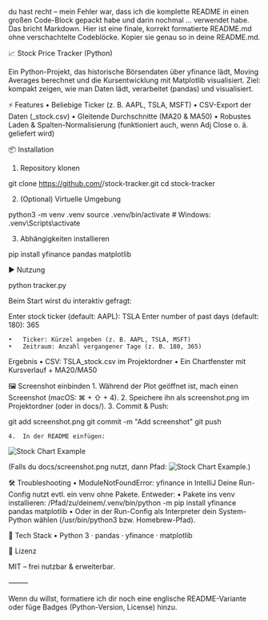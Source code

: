 du hast recht – mein Fehler war, dass ich die komplette README in einen großen Code-Block gepackt habe und darin nochmal … verwendet habe. Das bricht Markdown.
Hier ist eine finale, korrekt formatierte README.md ohne verschachtelte Codeblöcke. Kopier sie genau so in deine README.md.

📈 Stock Price Tracker (Python)

Ein Python-Projekt, das historische Börsendaten über yfinance lädt, Moving Averages berechnet und die Kursentwicklung mit Matplotlib visualisiert.
Ziel: kompakt zeigen, wie man Daten lädt, verarbeitet (pandas) und visualisiert.

⚡ Features
	•	Beliebige Ticker (z. B. AAPL, TSLA, MSFT)
	•	CSV-Export der Daten (<TICKER>_stock.csv)
	•	Gleitende Durchschnitte (MA20 & MA50)
	•	Robustes Laden & Spalten-Normalisierung (funktioniert auch, wenn Adj Close o. ä. geliefert wird)

📦 Installation

1) Repository klonen

git clone https://github.com/<dein-username>/stock-tracker.git
cd stock-tracker

2) (Optional) Virtuelle Umgebung

python3 -m venv .venv
source .venv/bin/activate   # Windows: .venv\Scripts\activate

3) Abhängigkeiten installieren

pip install yfinance pandas matplotlib

▶️ Nutzung

python tracker.py

Beim Start wirst du interaktiv gefragt:

Enter stock ticker (default: AAPL): TSLA
Enter number of past days (default: 180): 365

	•	Ticker: Kürzel angeben (z. B. AAPL, TSLA, MSFT)
	•	Zeitraum: Anzahl vergangener Tage (z. B. 180, 365)

Ergebnis
	•	CSV: TSLA_stock.csv im Projektordner
	•	Ein Chartfenster mit Kursverlauf + MA20/MA50

🖼️ Screenshot einbinden
	1.	Während der Plot geöffnet ist, mach einen Screenshot (macOS: ⌘ + ⇧ + 4).
	2.	Speichere ihn als screenshot.png im Projektordner (oder in docs/).
	3.	Commit & Push:

git add screenshot.png
git commit -m "Add screenshot"
git push

	4.	In der README einfügen:

![Stock Chart Example](./screenshot.png)

(Falls du docs/screenshot.png nutzt, dann Pfad: ![Stock Chart Example](docs/screenshot.png).)

🛠️ Troubleshooting
	•	ModuleNotFoundError: yfinance in IntelliJ
Deine Run-Config nutzt evtl. ein venv ohne Pakete. Entweder:
	•	Pakete ins venv installieren:
/Pfad/zu/deinem/.venv/bin/python -m pip install yfinance pandas matplotlib
	•	Oder in der Run-Config als Interpreter dein System-Python wählen (/usr/bin/python3 bzw. Homebrew-Pfad).

🧱 Tech Stack
	•	Python 3 · pandas · yfinance · matplotlib

📝 Lizenz

MIT – frei nutzbar & erweiterbar.

⸻

Wenn du willst, formatiere ich dir noch eine englische README-Variante oder füge Badges (Python-Version, License) hinzu.
